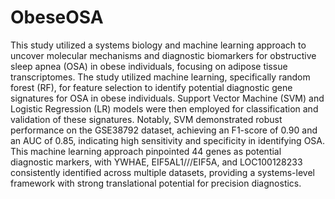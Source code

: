 # ObeseOSA
This study utilized a systems biology and machine learning approach to uncover molecular mechanisms and diagnostic biomarkers for obstructive sleep apnea (OSA) in obese individuals, focusing on adipose tissue transcriptomes.
The study utilized machine learning, specifically random forest (RF), for feature selection to identify potential diagnostic gene signatures for OSA in obese individuals. Support Vector Machine (SVM) and Logistic Regression (LR) models were then employed for classification and validation of these signatures. Notably, SVM demonstrated robust performance on the GSE38792 dataset, achieving an F1-score of 0.90 and an AUC of 0.85, indicating high sensitivity and specificity in identifying OSA. This machine learning approach pinpointed 44 genes as potential diagnostic markers, with YWHAE, EIF5AL1///EIF5A, and LOC100128233 consistently identified across multiple datasets, providing a systems-level framework with strong translational potential for precision diagnostics.
